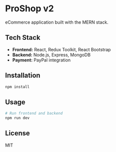 # ProShop v2

eCommerce application built with the MERN stack.

## Tech Stack

- **Frontend:** React, Redux Toolkit, React Bootstrap
- **Backend:** Node.js, Express, MongoDB
- **Payment:** PayPal integration

## Installation

```bash
npm install
```

## Usage

```bash
# Run frontend and backend
npm run dev
```

## License

MIT
